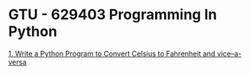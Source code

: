 # GTU - 629403 Programming In Python
<a href="https://github.com/prakashgkhaire/GTU-629403ProgrammingInPython/blob/main/CelsiustoFahrenheit.py">1. Write a Python Program to Convert Celsius to Fahrenheit and vice–a-versa</a>

